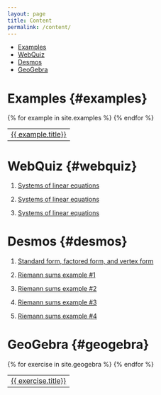 ```yaml
---
layout: page
title: Content
permalink: /content/
---
```


- [Examples](#examples)
- [WebQuiz](#webquiz)
- [Desmos](#desmos)
- [GeoGebra](#geogebra)

# Examples {#examples}

<table>
{% for example in site.examples %}
  <tr>
    <td><a href="{{ example.url }}">{{ example.title}}</a></td>
  </tr>
{% endfor %}
</table>

# WebQuiz {#webquiz}

1. [Systems of linear equations](https://jordanbell.info/WebQuiz/wq1.html)

2. [Systems of linear equations](https://jordanbell.info/WebQuiz/wq2.html)

3. [Systems of linear equations](https://jordanbell.info/WebQuiz/wq3.html)

# Desmos {#desmos}

1. [Standard form, factored form, and vertex form](https://www.desmos.com/calculator/zrpmztunq0)

1. [Riemann sums example #1](https://www.desmos.com/calculator/cbhiymlls7)

2. [Riemann sums example #2](https://www.desmos.com/calculator/abk5szfm0h)

3. [Riemann sums example #3](https://www.desmos.com/calculator/ryrp6oip6q)

4. [Riemann sums example #4](https://www.desmos.com/calculator/gntgmzpxwm)

# GeoGebra {#geogebra}

<table>
{% for exercise in site.geogebra %}
  <tr>
    <td><a href="{{ exercise.url }}">{{ exercise.title}}</a></td>
  </tr>
{% endfor %}
</table>


